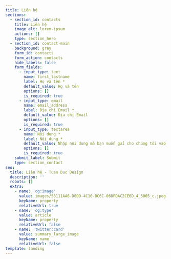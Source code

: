 ```yaml
---
title: Liên hệ
sections:
  - section_id: contacts
    title: Liên hệ
    image_alt: lorem-ipsum
    actions: []
    type: section_hero
  - section_id: contact-main
    background: gray
    form_id: contacts
    form_action: contacts
    hide_labels: false
    form_fields:
      - input_type: text
        name: first_lastname
        label: Họ và tên *
        default_value: Họ và tên
        options: []
        is_required: true
      - input_type: email
        name: email_address
        label: Địa chỉ Email *
        default_value: Địa chỉ Email
        options: []
        is_required: true
      - input_type: textarea
        name: Nội dung *
        label: Nội dung *
        default_value: Nhập nội dung mà bạn muốn gửi cho chúng tôi vào đây
        options: []
        is_required: true
    submit_label: Submit
    type: section_contact
seo:
  title: Liên hệ - Tuan Duc Design
  description: ''
  robots: []
  extra:
    - name: 'og:image'
      value: images/58111AA6-D0D9-4C10-BC6C-068FDAC2CE6D_4_5005_c.jpeg
      keyName: property
      relativeUrl: true
    - name: 'og:type'
      value: article
      keyName: property
      relativeUrl: false
    - name: 'twitter:card'
      value: summary_large_image
      keyName: name
      relativeUrl: false
template: landing
---
```

